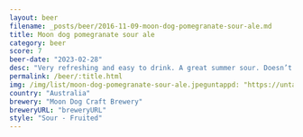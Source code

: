 ```yaml
---
layout: beer
filename: _posts/beer/2016-11-09-moon-dog-pomegranate-sour-ale.md
title: Moon dog pomegranate sour ale
category: beer
score: 7
beer-date: "2023-02-28"
desc: "Very refreshing and easy to drink. A great summer sour. Doesn’t really taste much like beer"
permalink: /beer/:title.html
img: /img/list/moon-dog-pomegranate-sour-ale.jpeguntappd: "https://untappd.com/b/moon-dog-craft-brewery-jon-pom-jovi-pomegranate-sour-ale/4877549"
country: "Australia"
brewery: "Moon Dog Craft Brewery"
breweryURL: "breweryURL"
style: "Sour - Fruited"
---
```

